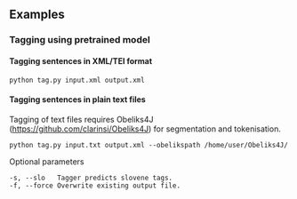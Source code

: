 ## Examples

### Tagging using pretrained model

#### Tagging sentences in XML/TEI format ####

```
python tag.py input.xml output.xml
```

#### Tagging sentences in plain text files ####

Tagging of text files requires Obeliks4J (https://github.com/clarinsi/Obeliks4J) for segmentation and tokenisation.
```
python tag.py input.txt output.xml --obelikspath /home/user/Obeliks4J/
```

Optional parameters
```
-s, --slo	Tagger predicts slovene tags.
-f, --force	Overwrite existing output file.
```
